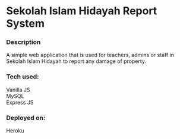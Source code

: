 # Sekolah Islam Hidayah Report System

### Description
A simple web application that is used for teachers, admins or staff in Sekolah Islam Hidayah to report any damage of property.

### Tech used:
Vanilla JS\
MySQL\
Express JS

### Deployed on:
Heroku
